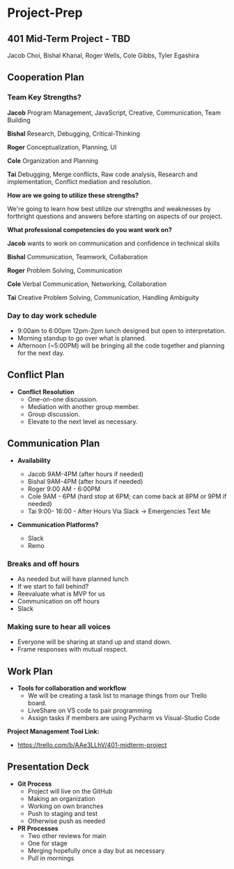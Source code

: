# Project-Prep

## 401 Mid-Term Project - TBD

Jacob Choi, Bishal Khanal, Roger Wells, Cole Gibbs, Tyler Egashira

## Cooperation Plan

### Team Key Strengths?

**Jacob** Program Management, JavaScript, Creative, Communication, Team Building

**Bishal** Research, Debugging, Critical-Thinking

**Roger** Conceptualization, Planning, UI

**Cole** Organization and Planning 

**Tai** Debugging, Merge conflicts, Raw code analysis, Research and implementation, Conflict mediation and resolution. 

**How are we going to utilize these strengths?**

We're going to learn how best utilize our strengths and weaknesses by forthright questions and answers before starting on aspects of our project.

**What professional competencies do you want work on?**

**Jacob** wants to work on communication and confidence in technical skills

**Bishal** Communication, Teamwork, Collaboration

**Roger** Problem Solving, Communication

**Cole** Verbal Communication, Networking, Collaboration

**Tai** Creative Problem Solving, Communication, Handling Ambiguity

### Day to day work schedule

* 9:00am to 6:00pm 12pm-2pm lunch designed but open to interpretation.
* Morning standup to go over what is planned.
* Afternoon (~5:00PM) will be bringing all the code together and planning for the next day.

## Conflict Plan

* **Conflict Resolution**
  * One-on-one discussion.
  * Mediation with another group member.
  * Group discussion.
  * Elevate to the next level as necessary.

## Communication Plan

* **Availability**
  * Jacob 9AM-4PM (after hours if needed)
  * Bishal 9AM-4PM (after hours if needed)
  * Roger 9:00 AM - 6:00PM
  * Cole 9AM - 6PM (hard stop at 6PM; can come back at 8PM or 9PM if needed)
  * Tai 9:00- 16:00 - After Hours Via Slack -> Emergencies Text Me
 
* **Communication Platforms?**
  * Slack
  * Remo

### Breaks and off hours

* As needed but will have planned lunch
* If we start to fall behind?
* Reevaluate what is MVP for us
* Communication on off hours
* Slack

### Making sure to hear all voices

* Everyone will be sharing at stand up and stand down.
* Frame responses with mutual respect.
  
## Work Plan

* **Tools for collaboration and workflow**
  * We will be creating a task list to manage things from our Trello board.
  * LiveShare on VS code to pair programming
  * Assign tasks if members are using Pycharm vs Visual-Studio Code

**Project Management Tool Link:**
- https://trello.com/b/AAe3LLhV/401-midterm-project


## Presentation Deck


* **Git Process**
  * Project will live on the GitHub
  * Making an organization
  * Working on own branches
  * Push to staging and test
  * Otherwise push as needed
* **PR Processes**
  * Two other reviews for main
  * One for stage
  * Merging hopefully once a day but as necessary
  * Pull in mornings


